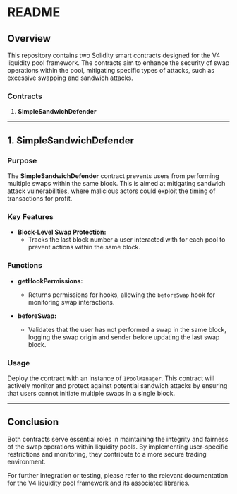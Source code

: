 # README

## Overview

This repository contains two Solidity smart contracts designed for the V4 liquidity pool framework. The contracts aim to enhance the security of swap operations within the pool, mitigating specific types of attacks, such as excessive swapping and sandwich attacks.

### Contracts

1. **SimpleSandwichDefender**

---

## 1. SimpleSandwichDefender

### Purpose

The **SimpleSandwichDefender** contract prevents users from performing multiple swaps within the same block. This is aimed at mitigating sandwich attack vulnerabilities, where malicious actors could exploit the timing of transactions for profit.

### Key Features

- **Block-Level Swap Protection:** 
  - Tracks the last block number a user interacted with for each pool to prevent actions within the same block.
  
### Functions

- **getHookPermissions:** 
  - Returns permissions for hooks, allowing the `beforeSwap` hook for monitoring swap interactions.

- **beforeSwap:** 
  - Validates that the user has not performed a swap in the same block, logging the swap origin and sender before updating the last swap block.

### Usage

Deploy the contract with an instance of `IPoolManager`. This contract will actively monitor and protect against potential sandwich attacks by ensuring that users cannot initiate multiple swaps in a single block.

---

## Conclusion

Both contracts serve essential roles in maintaining the integrity and fairness of the swap operations within liquidity pools. By implementing user-specific restrictions and monitoring, they contribute to a more secure trading environment.

For further integration or testing, please refer to the relevant documentation for the V4 liquidity pool framework and its associated libraries.
